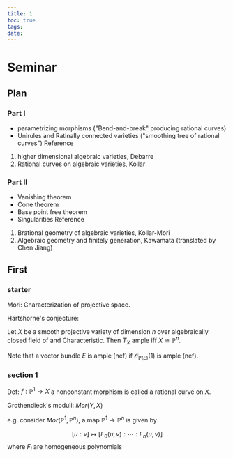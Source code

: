 ```yaml
---
title: 1
toc: true
tags:
date:
---
```


# Seminar

## Plan

### Part I

- parametrizing morphisms ("Bend-and-break" producing rational curves)
- Unirules and Ratinally connected varieties ("smoothing tree of rational curves")
  Reference

1. higher dimensional algebraic varieties, Debarre
2. Rational curves on algebraic varieties, Kollar

### Part II

- Vanishing theorem
- Cone theorem
- Base point free theorem
- Singularities
  Reference

1. Brational geometry of algebraic varieties, Kollar-Mori
2. Algebraic geometry and finitely generation, Kawamata (translated by Chen Jiang)

## First

### starter

Mori: Characterization of projective space.

Hartshorne's conjecture:

Let $X$ be a smooth projective variety of dimension $n$ over algebraically closed field of and Characteristic. Then $T_X$ ample iff $X\cong \mathbb{P}^n$.

Note that a vector bundle $E$ is ample (nef) if $\mathcal{O}_{\mathbb{P}(E)}(1)$ is ample (nef).

### section 1

Def:
$f: \mathbb{P}^1\to X$ a nonconstant morphism is called a rational curve on $X$.

Grothendieck's moduli: $Mor(Y,X)$

e.g. consider $Mor(\mathbb{P}^1,\mathbb{P}^n)$, a map $\mathbb{P}^1\to \mathbb{P}^n$ is given by

$$ [u:v] \mapsto [F_0(u,v):\cdots:F_n(u,v)] $$
where $F_i$ are homogeneous polynomials
